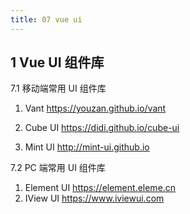 ```yaml
---
title: 07 vue ui
---
```


## 1 Vue UI 组件库

7.1 移动端常用 UI 组件库
1. Vant https://youzan.github.io/vant

2. Cube UI https://didi.github.io/cube-ui

3. Mint UI http://mint-ui.github.io

  

7.2 PC 端常用 UI 组件库

1. Element UI https://element.eleme.cn
2. IView UI https://www.iviewui.com

